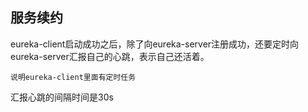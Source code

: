 ## 服务续约

eureka-client启动成功之后，除了向eureka-server注册成功，还要定时向eureka-server汇报自己的心跳，表示自己还活着。

    说明eureka-client里面有定时任务

汇报心跳的间隔时间是30s

    